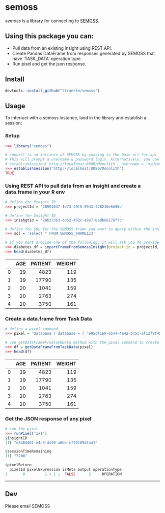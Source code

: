# **semoss**

*semoss* is a library for connecting to [SEMOSS](https://semoss.org/).

## Using this package you can:

 - Pull data from an existing insight using REST API.
 - Create Pandas DataFrame from responses generated by SEMOSS that have 'TASK_DATA' operation type.
 - Run pixel and get the json response.

## **Install**
```r
devtools::install_github("ttrankle/semoss")
```


## **Usage**

To interract with a semoss instance, laod in the library and establish a session:


### Setup
```r
>>> library("semoss")

# connect to an instance of SEMOSS by passing in the base url for api
# This will prompt a username & password login. Alternatively, you can set 'SEMOSS_USERNAME' and 'SEMOSS_PASSWORD' in environement variables or pass the argumenets into the function 
# establishSession('http://localhost:8080/Monolith', username = 'myUsername', password = 'password123')
>>> establishSession('http://localhost:8080/Monolith')
TRUE
```

### Using REST API to pull data from an Insight and create a data.frame in your R env
```r
# define the Project ID
>>> projectId = '30991037-1e73-49f5-99d3-f28210e6b95c'

# define the Insight ID
>>> inishgtId = '26b373b3-cd52-452c-a987-0adb8817bf73'

# define the SQL for the SEMOSS frame you want to query within the insight
>>> sql = 'select * FROM SEMOSS_FRAME123'

# if you dont provide one of the following, it will ask you to provide it via prompt
>>> diabetes_df = importFrameFromSemossInsight(project_id = projectId, insight_id = inishgtId, sql = sql)
>>> head(diabetes_df)
```
|    |   AGE |   PATIENT |   WEIGHT |
|---:|------:|----------:|---------:|
|  0 |    19 |      4823 |      119 |
|  1 |    19 |     17790 |      135 |
|  2 |    20 |      1041 |      159 |
|  3 |    20 |      2763 |      274 |
|  4 |    20 |      3750 |      161 |

### Create a data.frame from Task Data

```r
# define a pixel command
>>> pixel = 'Database ( database = [ "995cf169-6b44-4a42-b75c-af12f9f45c36" ] ) | Select ( DIABETES__AGE , DIABETES__PATIENT , DIABETES__WEIGHT ) .as ( [ AGE , PATIENT , WEIGHT ] ) | Distinct ( false ) | Collect(-1)'

# use getDataFrameFromTaskData method with the pixel command to create a Pandas DataFrame
>>> df = getDataFrameFromTaskData(pixel)
>>> head(df)
```
|    |   AGE |   PATIENT |   WEIGHT |
|---:|------:|----------:|---------:|
|  0 |    19 |      4823 |      119 |
|  1 |    19 |     17790 |      135 |
|  2 |    20 |      1041 |      159 |
|  3 |    20 |      2763 |      274 |
|  4 |    20 |      3750 |      161 |

### Get the JSON response of any pixel
```r
# run the pixel
>>> runPixel('1+1')
$insightID
[1] "e840440f-e4c3-4a90-a6bb-cf79109d1b41"

$sessionTimeRemaining
[1] "7200"

$pixelReturn
  pixelId pixelExpression isMeta output operationType
1       0         1 + 1 ;  FALSE      2     OPERATION
```

---
## Dev
Please email SEMOSS